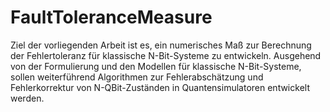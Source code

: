 # FaultToleranceMeasure

Ziel der vorliegenden Arbeit ist es, ein numerisches Maß zur Berechnung der Fehlertoleranz für klassische N-Bit-Systeme zu entwickeln. Ausgehend von der Formulierung und den Modellen für klassische N-Bit-Systeme,
sollen weiterführend Algorithmen zur Fehlerabschätzung und Fehlerkorrektur von N-QBit-Zuständen in Quantensimulatoren entwickelt werden.  
